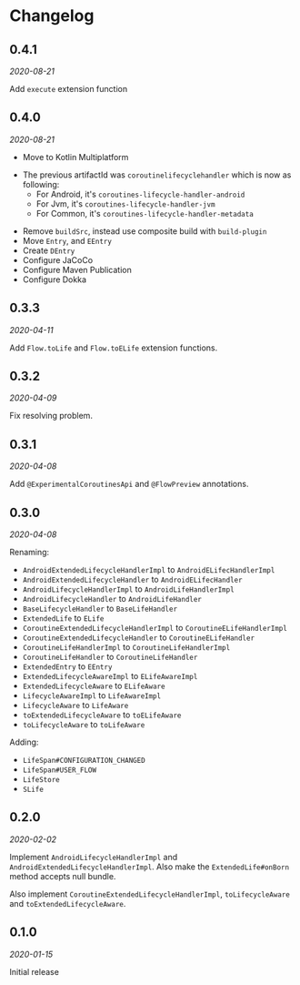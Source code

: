 Changelog
=========

0.4.1
-----

_2020-08-21_

Add `execute` extension function

0.4.0
-----

_2020-08-21_

 - Move to Kotlin Multiplatform
  + The previous artifactId was `coroutinelifecyclehandler` which is now as following:
     * For Android, it's `coroutines-lifecycle-handler-android`
     * For Jvm, it's `coroutines-lifecycle-handler-jvm`
     * For Common, it's `coroutines-lifecycle-handler-metadata`
 - Remove `buildSrc`, instead use composite build with `build-plugin`
 - Move `Entry`, and `EEntry`
 - Create `DEntry`
 - Configure JaCoCo
 - Configure Maven Publication
 - Configure Dokka

0.3.3
-----

_2020-04-11_

Add `Flow.toLife` and `Flow.toELife` extension functions.

0.3.2
-----

_2020-04-09_

Fix resolving problem.

0.3.1
-----

_2020-04-08_

Add `@ExperimentalCoroutinesApi` and `@FlowPreview` annotations.

0.3.0
-----

_2020-04-08_

Renaming:
 - `AndroidExtendedLifecycleHandlerImpl` to `AndroidELifecHandlerImpl`
 - `AndroidExtendedLifecycleHandler` to `AndroidELifecHandler`
 - `AndroidLifecycleHandlerImpl` to `AndroidLifeHandlerImpl`
 - `AndroidLifecycleHandler` to `AndroidLifeHandler`
 - `BaseLifecycleHandler` to `BaseLifeHandler`
 - `ExtendedLife` to `ELife`
 - `CoroutineExtendedLifecycleHandlerImpl` to `CoroutineELifeHandlerImpl`
 - `CoroutineExtendedLifecycleHandler` to `CoroutineELifeHandler`
 - `CoroutineLifeHandlerImpl` to `CoroutineLifeHandlerImpl`
 - `CoroutineLifeHandler` to `CoroutineLifeHandler`
 - `ExtendedEntry` to `EEntry`
 - `ExtendedLifecycleAwareImpl` to `ELifeAwareImpl`
 - `ExtendedLifecycleAware` to `ELifeAware`
 - `LifecycleAwareImpl` to `LifeAwareImpl`
 - `LifecycleAware` to `LifeAware`
 - `toExtendedLifecycleAware` to `toELifeAware`
 - `toLifecycleAware` to `toLifeAware`

Adding:
 - `LifeSpan#CONFIGURATION_CHANGED`
 - `LifeSpan#USER_FLOW`
 - `LifeStore`
 - `SLife`

0.2.0
-----

_2020-02-02_

Implement `AndroidLifecycleHandlerImpl` and `AndroidExtendedLifecycleHandlerImpl`. Also make the
`ExtendedLife#onBorn` method accepts null bundle.

Also implement `CoroutineExtendedLifecycleHandlerImpl`, `toLifecycleAware` and `toExtendedLifecycleAware`.

0.1.0
-----

_2020-01-15_

Initial release
